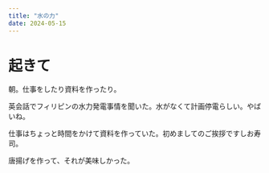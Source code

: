 ```yaml
---
title: "水の力"
date: 2024-05-15
---
```


# 起きて
朝。仕事をしたり資料を作ったり。

英会話でフィリピンの水力発電事情を聞いた。水がなくて計画停電らしい。やばいね。

仕事はちょっと時間をかけて資料を作っていた。初めましてのご挨拶ですしお寿司。

唐揚げを作って、それが美味しかった。